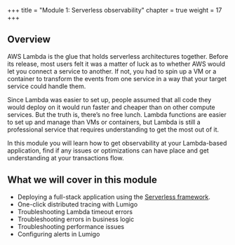 +++
title = "Module 1: Serverless observability"
chapter = true
weight = 17
+++

## Overview

AWS Lambda is the glue that holds serverless architectures together. Before its release, most users felt it was a matter of luck as to whether AWS would let you connect a service to another. If not, you had to spin up a VM or a container to transform the events from one service in a way that your target service could handle them.

Since Lambda was easier to set up, people assumed that all code they would deploy on it would run faster and cheaper than on other compute services. But the truth is, there’s no free lunch. Lambda functions are easier to set up and manage than VMs or containers, but Lambda is still a professional service that requires understanding to get the most out of it.

In this module you will learn how to get observability at your Lambda-based application, find if any issues or optimizations can have place and get understanding at your transactions flow.

## What we will cover in this module

- Deploying a full-stack application using the [Serverless framework](https://www.serverless.com/open-source/).
- One-click distributed tracing with Lumigo
- Troubleshooting Lambda timeout errors
- Troubleshooting errors in business logic
- Troubleshooting performance issues
- Configuring alerts in Lumigo
